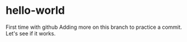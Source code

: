# hello-world
First time with github
Adding more on this branch to practice a commit.
Let's see if it works.
